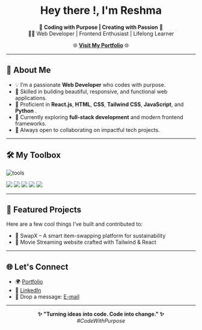 <h1 align="center">Hey there !, I'm Reshma</h1>

<p align="center">
  💫 <b>Coding with Purpose | Creating with Passion</b> 💫<br>
  👩‍💻 Web Developer | Frontend Enthusiast | Lifelong Learner
</p>

<p align="center">
  🌐 <a href="https://reshmajprofile.netlify.app/" target="_blank"><b>Visit My Portfolio</b></a> 🌐
</p>

---

## 🚀 About Me

- 💡 I’m a passionate **Web Developer** who codes with purpose.
- 🔧 Skilled in building beautiful, responsive, and functional web applications.
- 💬 Proficient in **React.js**, **HTML**, **CSS**, **Tailwind CSS**, **JavaScript**, and **Python** .
- 🌱 Currently exploring **full-stack development** and modern frontend frameworks.
- 🤝 Always open to collaborating on impactful tech projects.

---

## 🛠 My Toolbox

<p align="left">
  <img src="https://skillicons.dev/icons?i=html,css,tailwind,js,react,python,vscode,git,github" alt="tools" />
</p>

<p>
  <img src="https://img.shields.io/badge/React-20232A?style=for-the-badge&logo=react&logoColor=61DAFB"/>
<img src="https://img.shields.io/badge/Tailwind_CSS-38B2AC?style=for-the-badge&logo=tailwind-css&logoColor=white"/>
<img src="https://img.shields.io/badge/Vite-646CFF?style=for-the-badge&logo=vite&logoColor=white"/>
<img src="https://img.shields.io/badge/JavaScript-000000?style=for-the-badge&logo=javascript&logoColor=F7DF1E"/>
<img src="https://img.shields.io/badge/HTML5-E34F26?style=for-the-badge&logo=html5&logoColor=white"/>
</p>

---

## 📌 Featured Projects

Here are a few cool things I’ve built and contributed to:
- 🧩 SwapX – A smart item-swapping platform for sustainability
- 🎯 Movie Streaming website crafted with Tailwind & React

---

## 🌐 Let's Connect

- 🌍 [Portfolio](https://reshmajprofile.netlify.app/)
- 💼 [LinkedIn](https://www.linkedin.com/in/reshma-jesurajan1510/) 
- 📧 Drop a message: [E-mail](mailto:reshmajr1015@gmail.com)

---

<p align="center">
  <b>✨ "Turning ideas into code. Code into change." ✨</b><br>
  <i>#CodeWithPurpose</i>
</p>

